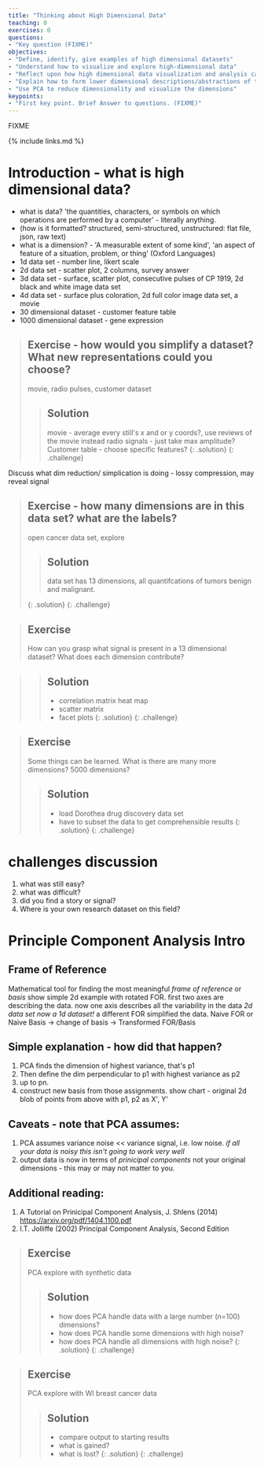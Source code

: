```yaml
---
title: "Thinking about High Dimensional Data"
teaching: 0
exercises: 0
questions:
- "Key question (FIXME)"
objectives:
- "Define, identify, give examples of high dimensional datasets"
- "Understand how to visualize and explore high-dimensional data"
- "Reflect upon how high dimensional data visualization and analysis can reveal a research story in noisy data."
- "Explain how to form lower dimensional descriptions/abstractions of the data"
- "Use PCA to reduce dimensionality and visualize the dimensions"
keypoints:
- "First key point. Brief Answer to questions. (FIXME)"
---
```

FIXME

{% include links.md %}

# Introduction - what is high dimensional data?
- what is data? 'the quantities, characters, or symbols on which operations are performed by a computer' - literally anything.
- (how is it formatted? structured, semi-structured, unstructured: flat file, json, raw text)
- what is a dimension? - 'A measurable extent of some kind', 'an aspect of feature of a situation, problem, or thing' (Oxford Languages)
- 1d data set - number line, likert scale
- 2d data set - scatter plot, 2 columns, survey answer
- 3d data set - surface, scatter plot, consecutive pulses of CP 1919, 2d black and white image data set
- 4d data set - surface plus coloration, 2d full color image data set, a movie
- 30 dimensional dataset - customer feature table
- 1000 dimensional dataset - gene expression 

> ## Exercise - how would you simplify a dataset? What new representations could you choose?
> movie, radio pulses, customer dataset
> > ## Solution
> >  movie - average every still's x and or y coords?, use  reviews of the movie instead
> >  radio signals - just take max amplitude?
> >  Customer table - choose specific features?
> {: .solution}
{: .challenge}

Discuss what dim reduction/ simplication is doing - lossy compression, may reveal signal

> ## Exercise - how many dimensions are in this data set? what are the labels?
> open cancer data set, explore
> > ## Solution
> >  data set has 13 dimensions, all quantifcations of tumors benign and malignant.
> >  
> {: .solution}
{: .challenge}

> ## Exercise
> How can you grasp what signal is present in a 13 dimensional dataset? What does each dimension contribute? 

> > ## Solution
> >  - correlation matrix heat map
> >  - scatter matrix
> >  - facet plots
> {: .solution}
{: .challenge}


> ## Exercise
> Some things can be learned. What is there are many more dimensions? 5000 dimensions?
> > ## Solution
> >  - load Dorothea drug discovery data set
> >  - have to subset the data to get comprehensible results
> {: .solution}
{: .challenge}

# challenges discussion
1. what was still easy?
2. what was difficult?
3. did you find a story or signal?
4. Where is your own research dataset on this field?


# Principle Component Analysis Intro
## Frame of Reference
Mathematical tool for  finding the most meaningful _frame of reference_ or _basis_
show simple 2d example with rotated FOR. 
first two axes are describing the data. now one axis describes all the variability in the data
*2d data set now a 1d dataset!*
a different FOR simplified the data.
Naive FOR or Naive Basis -> change of basis -> Transformed FOR/Basis

## Simple explanation - how did that happen?
1. PCA finds the dimension of highest variance, that's p1
2. Then define the dim perpendicular to p1 with highest variance as p2
3. up to pn.
4. construct new basis from those assignments.
show chart - original 2d blob of points from above with p1, p2 as X', Y'

## Caveats - note that PCA assumes:
1. PCA assumes variance noise << variance signal, i.e. low noise.
*if all your data is noisy this isn't going to work very well*
2. output data is now in terms of _prinicipal components_ not your original dimensions - this may or may not matter to you.

## Additional reading: 
1. A Tutorial on Prinicipal Component Analysis, J. Shlens (2014) https://arxiv.org/pdf/1404.1100.pdf 
2. I.T. Jolliffe (2002) Principal Component Analysis, Second Edition

> ## Exercise
> PCA explore with synthetic data
> > ## Solution
> >  - how does PCA handle data with a large number (n=100) dimensions?
> >  - how does PCA handle some dimensions with high noise?
> >  - how does PCA handle all dimensions with high noise?
> {: .solution}
{: .challenge}


> ## Exercise
> PCA explore with WI breast cancer data
> > ## Solution
> >  - compare output to starting results
> >  - what is gained?
> >  - what is lost?
> {: .solution}
{: .challenge}